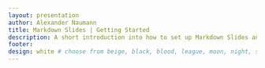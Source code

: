 ```yaml
---
layout: presentation
author: Alexander Naumann
title: Markdown Slides | Getting Started
description: A short introduction into how to set up Markdown Slides and what you can do with it.
footer:
design: white # choose from beige, black, blood, league, moon, night, serif, simple, sky, solarized, white
---
```

